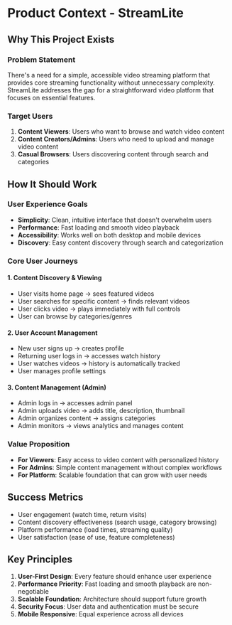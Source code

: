 # Product Context - StreamLite

## Why This Project Exists

### Problem Statement
There's a need for a simple, accessible video streaming platform that provides core streaming functionality without unnecessary complexity. StreamLite addresses the gap for a straightforward video platform that focuses on essential features.

### Target Users
1. **Content Viewers**: Users who want to browse and watch video content
2. **Content Creators/Admins**: Users who need to upload and manage video content
3. **Casual Browsers**: Users discovering content through search and categories

## How It Should Work

### User Experience Goals
- **Simplicity**: Clean, intuitive interface that doesn't overwhelm users
- **Performance**: Fast loading and smooth video playback
- **Accessibility**: Works well on both desktop and mobile devices
- **Discovery**: Easy content discovery through search and categorization

### Core User Journeys

#### 1. Content Discovery & Viewing
- User visits home page → sees featured videos
- User searches for specific content → finds relevant videos
- User clicks video → plays immediately with full controls
- User can browse by categories/genres

#### 2. User Account Management
- New user signs up → creates profile
- Returning user logs in → accesses watch history
- User watches videos → history is automatically tracked
- User manages profile settings

#### 3. Content Management (Admin)
- Admin logs in → accesses admin panel
- Admin uploads video → adds title, description, thumbnail
- Admin organizes content → assigns categories
- Admin monitors → views analytics and manages content

### Value Proposition
- **For Viewers**: Easy access to video content with personalized history
- **For Admins**: Simple content management without complex workflows
- **For Platform**: Scalable foundation that can grow with user needs

## Success Metrics
- User engagement (watch time, return visits)
- Content discovery effectiveness (search usage, category browsing)
- Platform performance (load times, streaming quality)
- User satisfaction (ease of use, feature completeness)

## Key Principles
1. **User-First Design**: Every feature should enhance user experience
2. **Performance Priority**: Fast loading and smooth playback are non-negotiable
3. **Scalable Foundation**: Architecture should support future growth
4. **Security Focus**: User data and authentication must be secure
5. **Mobile Responsive**: Equal experience across all devices
